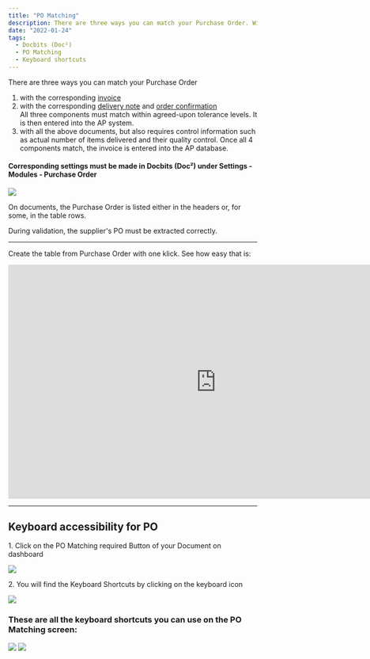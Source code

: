 ```yaml
---
title: "PO Matching"
description: There are three ways you can match your Purchase Order. With corresponding invoice, delivery note and/or order confirmation.
date: "2022-01-24"
tags:
  - Docbits (Doc²)
  - PO Matching
  - Keyboard shortcuts
---
```




There are three ways you can match your Purchase Order

1. with the corresponding [invoice](/docbits/pomatching/po-matching-invoices/)
2. with the corresponding [delivery note](/docbits/pomatching/po-matching-delivery-notes/) and  [order confirmation](/docbits/pomatching/po-matching-order-confirmation/)<br>
All three components must match within agreed-upon tolerance levels. It is then entered into the AP system.
3. with all the above documents, but also requires control information such as actual number of items delivered and their quality control. Once all 4 components match, the invoice is entered into the AP database.

#### Corresponding settings must be made in Docbits (Doc²) under Settings - Modules - Purchase Order

![](/_images/docbits/DOC2_POM_1_Modules.png)


On documents, the Purchase Order is listed either in the headers or, for some, in the table rows.

During validation, the supplier's PO must be extracted correctly.

* * *

Create the table from Purchase Order with one klick. See how easy that is:

<div class="video-container">
<iframe width="840" height="472.5" src="https://www.youtube-nocookie.com/embed/9FsRoGZDfZE" frameborder="0" allow="accelerometer; autoplay; clipboard-write; encrypted-media; gyroscope; picture-in-picture" allowfullscreen></iframe>
</div>

* * *

## Keyboard accessibility for PO

1\. Click on the PO Matching required Button of your Document on dashboard

![](/_images/docbits/DOC2_POM_2.png)

2\. You will find the Keyboard Shortcuts by clicking on the keyboard icon

![](/_images/docbits/DOC2_POM_3_Keyboard.png)

### These are all the keyboard shortcuts you can use on the PO Matching screen:

![](/_images/docbits/DOC2_POM_4_Keyboardshortcuts_1.png)
![](/_images/docbits/DOC2_POM_4_Keyboardshortcuts_2.png)


